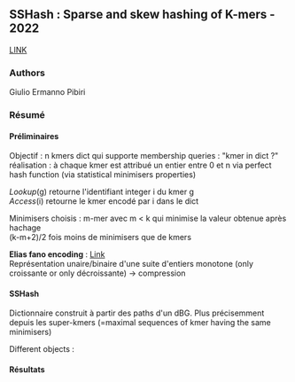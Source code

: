 ## SSHash : Sparse and skew hashing of K-mers - 2022

[LINK](https://academic.oup.com/bioinformatics/article/38/Supplement_1/i185/6617506) 

### Authors  
Giulio Ermanno Pibiri

### Résumé

#### Préliminaires

Objectif : n kmers dict qui supporte membership queries : "kmer in dict ?"\
réalisation : à chaque kmer est attribué un entier entre 0 et n via perfect hash function (via statistical minimisers properties) 

*Lookup*(g) retourne l'identifiant integer i du kmer g\
*Access*(i) retourne le kmer encodé par i dans le dict  

Minimisers choisis : m-mer avec m < k qui minimise la valeur obtenue après hachage\
(k-m+2)/2 fois moins de minimisers que de kmers

**Elias fano encoding** :
[Link](https://www.antoniomallia.it/sorted-integers-compression-with-elias-fano-encoding.html)\
Représentation unaire/binaire d'une suite d'entiers monotone (only croissante or only décroissante) -> compression

#### SSHash

Dictionnaire construit à partir des paths d'un dBG. Plus précisemment depuis les super-kmers (=maximal sequences of kmer having the same minimisers)



Different objects : 


#### Résultats




